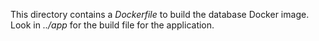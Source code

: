 This directory contains a *Dockerfile* to build the database Docker image. Look
in *../app* for the build file for the application.